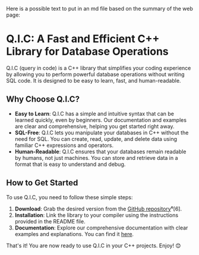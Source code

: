 Here is a possible text to put in an md file based on the summary of the web page:

# Q.I.C: A Fast and Efficient C++ Library for Database Operations

Q.I.C (query in code) is a C++ library that simplifies your coding experience by allowing you to perform powerful database operations without writing SQL code. It is designed to be easy to learn, fast, and human-readable.

## Why Choose Q.I.C?

- **Easy to Learn**: Q.I.C has a simple and intuitive syntax that can be learned quickly, even by beginners. Our documentation and examples are clear and comprehensive, helping you get started right away.
- **SQL-Free**: Q.I.C lets you manipulate your databases in C++ without the need for SQL. You can create, read, update, and delete data using familiar C++ expressions and operators.
- **Human-Readable**: Q.I.C ensures that your databases remain readable by humans, not just machines. You can store and retrieve data in a format that is easy to understand and debug.

## How to Get Started

To use Q.I.C, you need to follow these simple steps:

1. **Download**: Grab the desired version from the [GitHub repository](https://github.com/qic/qic)⁶[6].
2. **Installation**: Link the library to your compiler using the instructions provided in the README file.
3. **Documentation**: Explore our comprehensive documentation with clear examples and explanations. You can find it [here](https://app.gitbook.com/o/A5wnxWM7qnjBT0zhApcu/s/JZvE6bhzTSCjbhAeWh4O/).

That's it! You are now ready to use Q.I.C in your C++ projects. Enjoy! 😊